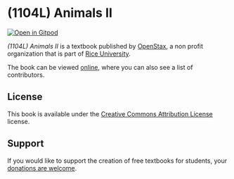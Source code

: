 # (1104L) Animals II

[![Open in Gitpod](https://gitpod.io/button/open-in-gitpod.svg)](https://gitpod.io/from-referrer/)

_(1104L) Animals II_ is a textbook published by [OpenStax](https://openstax.org/), a non profit organization that is part of [Rice University](https://www.rice.edu/).

The book can be viewed [online](https://github.com/cnx-user-books/cnxbook-1104l-animals-ii/releases/latest), where you can also see a list of contributors.

## License
This book is available under the [Creative Commons Attribution License](./LICENSE) license.

## Support
If you would like to support the creation of free textbooks for students, your [donations are welcome](https://riceconnect.rice.edu/donation/support-openstax-banner).
